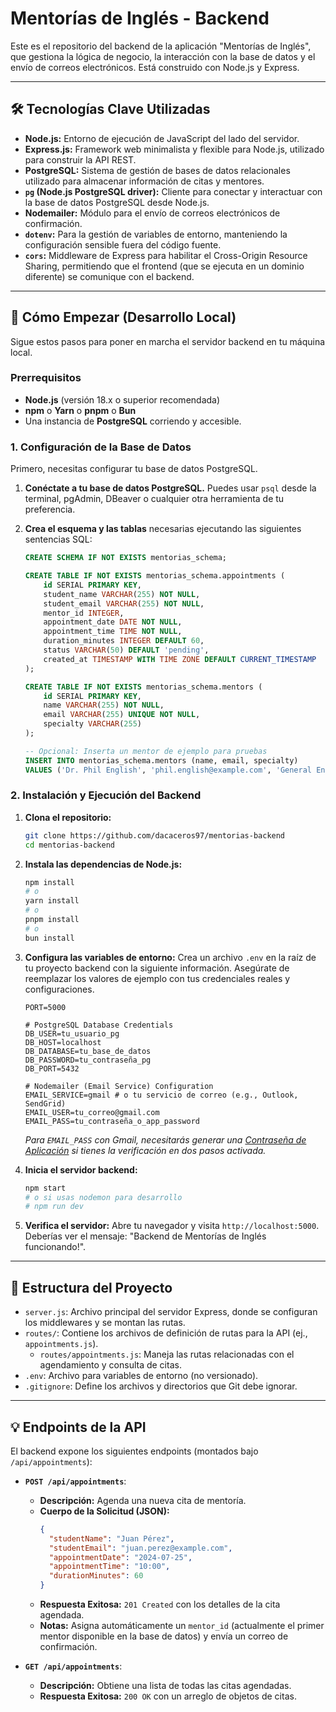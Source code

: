 # Mentorías de Inglés - Backend

Este es el repositorio del backend de la aplicación "Mentorías de Inglés", que gestiona la lógica de negocio, la interacción con la base de datos y el envío de correos electrónicos. Está construido con Node.js y Express.

---

## 🛠️ Tecnologías Clave Utilizadas

- **Node.js:** Entorno de ejecución de JavaScript del lado del servidor.
- **Express.js:** Framework web minimalista y flexible para Node.js, utilizado para construir la API REST.
- **PostgreSQL:** Sistema de gestión de bases de datos relacionales utilizado para almacenar información de citas y mentores.
- **`pg` (Node.js PostgreSQL driver):** Cliente para conectar y interactuar con la base de datos PostgreSQL desde Node.js.
- **Nodemailer:** Módulo para el envío de correos electrónicos de confirmación.
- **`dotenv`:** Para la gestión de variables de entorno, manteniendo la configuración sensible fuera del código fuente.
- **`cors`:** Middleware de Express para habilitar el Cross-Origin Resource Sharing, permitiendo que el frontend (que se ejecuta en un dominio diferente) se comunique con el backend.

---

## 🚀 Cómo Empezar (Desarrollo Local)

Sigue estos pasos para poner en marcha el servidor backend en tu máquina local.

### Prerrequisitos

- **Node.js** (versión 18.x o superior recomendada)
- **npm** o **Yarn** o **pnpm** o **Bun**
- Una instancia de **PostgreSQL** corriendo y accesible.

### 1. Configuración de la Base de Datos

Primero, necesitas configurar tu base de datos PostgreSQL.

1.  **Conéctate a tu base de datos PostgreSQL.** Puedes usar `psql` desde la terminal, pgAdmin, DBeaver o cualquier otra herramienta de tu preferencia.
2.  **Crea el esquema y las tablas** necesarias ejecutando las siguientes sentencias SQL:

    ```sql
    CREATE SCHEMA IF NOT EXISTS mentorias_schema;

    CREATE TABLE IF NOT EXISTS mentorias_schema.appointments (
        id SERIAL PRIMARY KEY,
        student_name VARCHAR(255) NOT NULL,
        student_email VARCHAR(255) NOT NULL,
        mentor_id INTEGER,
        appointment_date DATE NOT NULL,
        appointment_time TIME NOT NULL,
        duration_minutes INTEGER DEFAULT 60,
        status VARCHAR(50) DEFAULT 'pending',
        created_at TIMESTAMP WITH TIME ZONE DEFAULT CURRENT_TIMESTAMP
    );

    CREATE TABLE IF NOT EXISTS mentorias_schema.mentors (
        id SERIAL PRIMARY KEY,
        name VARCHAR(255) NOT NULL,
        email VARCHAR(255) UNIQUE NOT NULL,
        specialty VARCHAR(255)
    );

    -- Opcional: Inserta un mentor de ejemplo para pruebas
    INSERT INTO mentorias_schema.mentors (name, email, specialty)
    VALUES ('Dr. Phil English', 'phil.english@example.com', 'General English');
    ```

### 2. Instalación y Ejecución del Backend

1.  **Clona el repositorio:**

    ```bash
    git clone https://github.com/dacaceros97/mentorias-backend
    cd mentorias-backend
    ```

2.  **Instala las dependencias de Node.js:**

    ```bash
    npm install
    # o
    yarn install
    # o
    pnpm install
    # o
    bun install
    ```

3.  **Configura las variables de entorno:**
    Crea un archivo `.env` en la raíz de tu proyecto backend con la siguiente información. Asegúrate de reemplazar los valores de ejemplo con tus credenciales reales y configuraciones.

    ```env
    PORT=5000

    # PostgreSQL Database Credentials
    DB_USER=tu_usuario_pg
    DB_HOST=localhost
    DB_DATABASE=tu_base_de_datos
    DB_PASSWORD=tu_contraseña_pg
    DB_PORT=5432

    # Nodemailer (Email Service) Configuration
    EMAIL_SERVICE=gmail # o tu servicio de correo (e.g., Outlook, SendGrid)
    EMAIL_USER=tu_correo@gmail.com
    EMAIL_PASS=tu_contraseña_o_app_password
    ```

    _Para `EMAIL_PASS` con Gmail, necesitarás generar una [Contraseña de Aplicación](https://support.google.com/accounts/answer/185833) si tienes la verificación en dos pasos activada._

4.  **Inicia el servidor backend:**

    ```bash
    npm start
    # o si usas nodemon para desarrollo
    # npm run dev
    ```

5.  **Verifica el servidor:**
    Abre tu navegador y visita `http://localhost:5000`. Deberías ver el mensaje: "Backend de Mentorías de Inglés funcionando!".

---

## 📂 Estructura del Proyecto

- `server.js`: Archivo principal del servidor Express, donde se configuran los middlewares y se montan las rutas.
- `routes/`: Contiene los archivos de definición de rutas para la API (ej., `appointments.js`).
  - `routes/appointments.js`: Maneja las rutas relacionadas con el agendamiento y consulta de citas.
- `.env`: Archivo para variables de entorno (no versionado).
- `.gitignore`: Define los archivos y directorios que Git debe ignorar.

---

## 💡 Endpoints de la API

El backend expone los siguientes endpoints (montados bajo `/api/appointments`):

- **`POST /api/appointments`**:

  - **Descripción:** Agenda una nueva cita de mentoría.
  - **Cuerpo de la Solicitud (JSON):**
    ```json
    {
      "studentName": "Juan Pérez",
      "studentEmail": "juan.perez@example.com",
      "appointmentDate": "2024-07-25",
      "appointmentTime": "10:00",
      "durationMinutes": 60
    }
    ```
  - **Respuesta Exitosa:** `201 Created` con los detalles de la cita agendada.
  - **Notas:** Asigna automáticamente un `mentor_id` (actualmente el primer mentor disponible en la base de datos) y envía un correo de confirmación.

- **`GET /api/appointments`**:
  - **Descripción:** Obtiene una lista de todas las citas agendadas.
  - **Respuesta Exitosa:** `200 OK` con un arreglo de objetos de citas.

